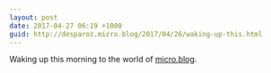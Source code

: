 ```yaml
---
layout: post
date: 2017-04-27 06:19 +1000
guid: http://desparoz.micro.blog/2017/04/26/waking-up-this.html
---
```

Waking up this morning to the world of [micro.blog](http://micro.blog).
